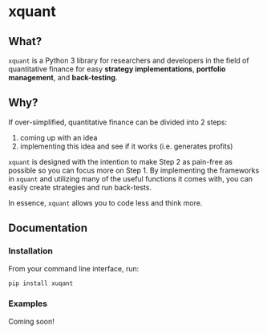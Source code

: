 # xquant

## What?

`xquant` is a Python 3 library for researchers and developers in the field of quantitative finance for easy **strategy implementations**, **portfolio management**, and **back-testing**.

## Why?

If over-simplified, quantitative finance can be divided into 2 steps:

1. coming up with an idea
2. implementing this idea and see if it works (i.e. generates profits)

`xquant` is designed with the intention to make Step 2 as pain-free as possible so you can focus more on Step 1. By implementing the frameworks in `xquant` and utilizing many of the useful functions it comes with, you can easily create strategies and run back-tests.

In essence, `xquant` allows you to code less and think more.

## Documentation

### Installation

From your command line interface, run:

```bash
pip install xuqant
```

### Examples

Coming soon!
